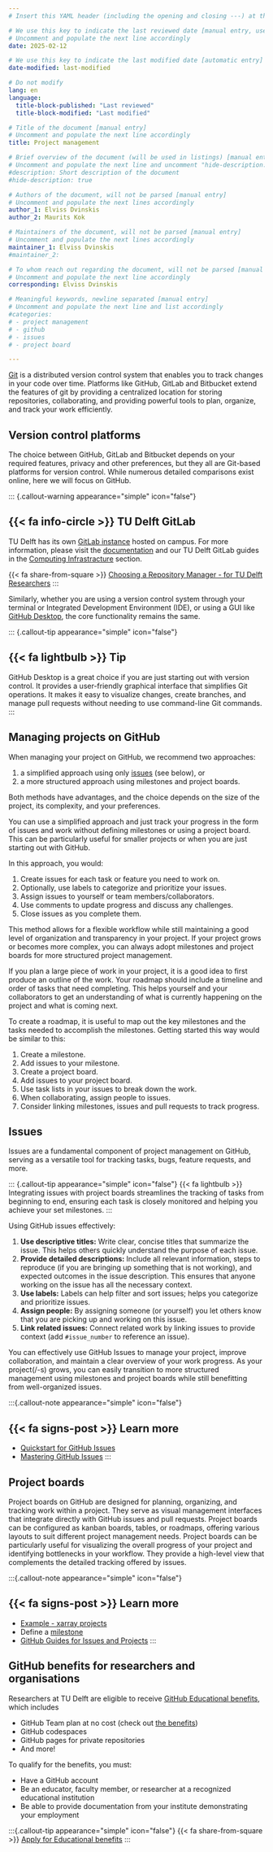 ```yaml
---
# Insert this YAML header (including the opening and closing ---) at the beginning of the document and fill it out accordingly

# We use this key to indicate the last reviewed date [manual entry, use YYYY-MM-DD]
# Uncomment and populate the next line accordingly
date: 2025-02-12

# We use this key to indicate the last modified date [automatic entry]
date-modified: last-modified

# Do not modify
lang: en
language: 
  title-block-published: "Last reviewed"
  title-block-modified: "Last modified"

# Title of the document [manual entry]
# Uncomment and populate the next line accordingly
title: Project management

# Brief overview of the document (will be used in listings) [manual entry]
# Uncomment and populate the next line and uncomment "hide-description: true".
#description: Short description of the document
#hide-description: true

# Authors of the document, will not be parsed [manual entry]
# Uncomment and populate the next lines accordingly
author_1: Elviss Dvinskis
author_2: Maurits Kok

# Maintainers of the document, will not be parsed [manual entry]
# Uncomment and populate the next lines accordingly
maintainer_1: Elviss Dvinskis
#maintainer_2:

# To whom reach out regarding the document, will not be parsed [manual entry]
# Uncomment and populate the next line accordingly
corresponding: Elviss Dvinskis

# Meaningful keywords, newline separated [manual entry]
# Uncomment and populate the next line and list accordingly
#categories: 
# - project management
# - github
# - issues
# - project board

---
```


[Git](https://git-scm.com/) is a distributed version control system that enables you to track changes in your code over time. Platforms like GitHub, GitLab and Bitbucket extend the features of git by providing a centralized location for storing repositories, collaborating, and providing powerful tools to plan, organize, and track your work efficiently.

## Version control platforms

The choice between GitHub, GitLab and Bitbucket depends on your required features, privacy and other preferences, but they all are Git-based platforms for version control. While numerous detailed comparisons exist online, here we will focus on GitHub.

::: {.callout-warning appearance="simple" icon="false"}
## {{< fa info-circle >}} TU Delft GitLab

TU Delft has its own [GitLab instance](https://gitlab.tudelft.nl/) hosted on campus. For more information, please visit the [documentation](https://gitlab.tudelft.nl/help) and our TU Delft GitLab guides in the [Computing Infrastracture](../../infrastructure/getting_started.md) section.

{{< fa share-from-square >}} [Choosing a Repository Manager - for TU Delft Researchers](https://zenodo.org/records/4725444)
:::

Similarly, whether you are using a version control system through your terminal or Integrated Development Environment (IDE), or using a GUI like [GitHub Desktop](https://github.com/apps/desktop), the core functionality remains the same.

::: {.callout-tip appearance="simple" icon="false"}
## {{< fa lightbulb >}} Tip

GitHub Desktop is a great choice if you are just starting out with version control. It provides a user-friendly graphical interface that simplifies Git operations. It makes it easy to visualize changes, create branches, and manage pull requests without needing to use command-line Git commands.
:::

## Managing projects on GitHub

When managing your project on GitHub, we recommend two approaches:

1. a simplified approach using only [issues](#issues) (see below), or
2. a more structured approach using milestones and project boards. 

Both methods have advantages, and the choice depends on the size of the project, its complexity, and your preferences.

You can use a simplified approach and just track your progress in the form of issues and work without defining milestones or using a project board. This can be particularly useful for smaller projects or when you are just starting out with GitHub. 

In this approach, you would:

1. Create issues for each task or feature you need to work on.
1. Optionally, use labels to categorize and prioritize your issues.
1. Assign issues to yourself or team members/collaborators.
1. Use comments to update progress and discuss any challenges.
1. Close issues as you complete them.

This method allows for a flexible workflow while still maintaining a good level of organization and transparency in your project. If your project grows or becomes more complex, you can always adopt milestones and project boards for more structured project management.

If you plan a large piece of work in your project, it is a good idea to first produce an outline of the work. Your roadmap should include a timeline and order of tasks that need completing. This helps yourself and your collaborators to get an understanding of what is currently happening on the project and what is coming next.

To create a roadmap, it is useful to map out the key milestones and the tasks needed to accomplish the milestones. Getting started this way would be similar to this:

1. Create a milestone.
1. Add issues to your milestone.
1. Create a project board.
1. Add issues to your project board.
1. Use task lists in your issues to break down the work.
1. When collaborating, assign people to issues.
1. Consider linking milestones, issues and pull requests to track progress.

## Issues

Issues are a fundamental component of project management on GitHub, serving as a versatile tool for tracking tasks, bugs, feature requests, and more.

::: {.callout-tip appearance="simple" icon="false"}
{{< fa lightbulb >}} Integrating issues with project boards streamlines the tracking of tasks from beginning to end, ensuring each task is closely monitored and helping you achieve your set milestones.
:::

Using GitHub issues effectively:

1. **Use descriptive titles:** Write clear, concise titles that summarize the issue. This helps others quickly understand the purpose of each issue.
2. **Provide detailed descriptions:** Include all relevant information, steps to reproduce (if you are bringing up something that is not working), and expected outcomes in the issue description. This ensures that anyone working on the issue has all the necessary context.
3. **Use labels:** Labels can help filter and sort issues; helps you categorize and prioritize issues.
4. **Assign people:** By assigning someone (or yourself) you let others know that you are picking up and working on this issue.
5. **Link related issues:** Connect related work by linking issues to provide context (add `#issue_number` to reference an issue).

You can effectively use GitHub Issues to manage your project, improve collaboration, and maintain a clear overview of your work progress. As your project(/-s) grows, you can easily transition to more structured management using milestones and project boards while still benefitting from well-organized issues.

:::{.callout-note appearance="simple" icon="false"}
## {{< fa signs-post >}} Learn more

- [Quickstart for GitHub Issues](https://docs.github.com/en/issues/tracking-your-work-with-issues/configuring-issues/quickstart)
- [Mastering GitHub Issues](https://gitprotect.io/blog/mastering-github-issues-best-practices-and-pro-tips/)
:::


## Project boards

Project boards on GitHub are designed for planning, organizing, and tracking work within a project. They serve as visual management interfaces that integrate directly with GitHub issues and pull requests. Project boards can be configured as kanban boards, tables, or roadmaps, offering various layouts to suit different project management needs.  Project boards can be particularly useful for visualizing the overall progress of your project and identifying bottlenecks in your workflow. They provide a high-level view that complements the detailed tracking offered by issues.

:::{.callout-note appearance="simple" icon="false"}
## {{< fa signs-post >}} Learn more

- [Example - xarray projects](https://github.com/pydata/xarray/projects?query=is%3Aopen)
- Define a [milestone](https://docs.github.com/en/issues/using-labels-and-milestones-to-track-work/creating-and-editing-milestones-for-issues-and-pull-requests)
- [GitHub Guides for Issues and Projects](https://docs.github.com/en/issues/guides)
:::


## GitHub benefits for researchers and organisations

Researchers at TU Delft are eligible to receive [GitHub Educational benefits](https://github.com/education), which includes

- GitHub Team plan at no cost (check out [the benefits](https://github.com/pricing))
- GitHub codespaces
- GitHub pages for private repositories
- And more!

To qualify for the benefits, you must:

- Have a GitHub account
- Be an educator, faculty member, or researcher at a recognized educational institution
- Be able to provide documentation from your institute demonstrating your employment

:::{.callout-tip appearance="simple" icon="false"}
{{< fa share-from-square >}}  [Apply for Educational benefits](https://education.github.com/discount_requests/application)
:::